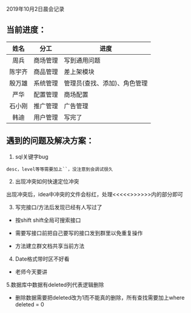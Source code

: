 2019年10月2日晨会记录

## 当前进度：

|  姓名  |   分工   | 进度                         |
| :----: | :------: | ---------------------------- |
|  周兵  | 商场管理 | 写到通用问题                 |
| 陈宇齐 | 商品管理 | 差上架模块                   |
| 殷万雄 | 系统管理 | 管理员(查找、添加)、角色管理 |
|  严华  | 配置管理 | 商场配置                     |
| 石小刚 | 推广管理 | 广告管理                     |
|  韩迪  | 用户管理 | 写完了                       |

## 遇到的问题及解决方案：

1. sql关键字bug

```
desc，level等等需要加上``，没注意到会调试很久
```

2. 出现冲突如何快速定位冲突

出现冲突后，idea中冲突的文件会标红，处理<<<<<>>>>>>内的部分即可

3. 写完接口/方法后发现已经有人写过了

- 按shift shift全局可搜索接口

- 需要写接口前把自己要写的接口发到群里以免重复操作

- 方法建立群文档共享当前方法

4. Date格式带时区不好看

- 老师今天要讲

5.数据库中数据有deleted列代表逻辑删除

- 删除数据需要把deleted改为1而不能真的删除，所有查找需要加上where deleted = 0